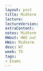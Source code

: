 ```yaml
---
layout: post
title: Midterm
lecture:
lectureVersion:
extraContent:
notes: Midterm
HWout: HW3 out
HWin: Midterm
desc: W7
week: Th
tags:
- Exams
---
```

